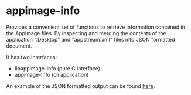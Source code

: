 # appimage-info
Provides a convenient set of functions to retrieve information
contained in the AppImage files. By inspecting and merging the 
contents of the application ".Desktop" and "appstream.xml" files
into JSON formatted document.

It has two interfaces:
 - libappimage-info (pure C interface)
 - appimage-info (cli application)
 
An example of the JSON formatted output can be found [here](https://github.com/azubieta/appimage-info/blob/master/output-example.json).